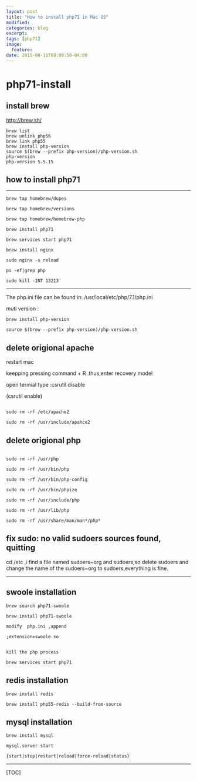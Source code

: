 ```yaml
---
layout: post
title: "How to install php71 in Mac OS"
modified:
categories: blog
excerpt:
tags: [php71]
image:
  feature:
date: 2015-08-11T08:08:50-04:00
---
```



# php71-install 

## install brew 

http://brew.sh/


```
brew list
brew unlink php56
brew link php55
brew install php-version
source $(brew --prefix php-version)/php-version.sh
php-version
php-version 5.5.15

```

## how to install php71

****************************
```
brew tap homebrew/dupes

brew tap homebrew/versions

brew tap homebrew/homebrew-php

brew install php71

brew services start php71

brew install nginx

sudo nginx -s reload

ps -ef|grep php

sudo kill -INT 13213

```

*********************************

The php.ini file can be found in:
/usr/local/etc/php/7.1/php.ini


muti version :

```
brew install php-version

source $(brew --prefix php-version)/php-version.sh
```


## delete origional apache 

restart mac 

keepping pressing command + R .thus,enter recovery model

open termial type :csrutil disable

(csrutil enable)

```

sudo rm -rf /etc/apache2

sudo rm -rf /usr/include/apahce2

```

## delete origional php

```

sudo rm -rf /usr/php

sudo rm -rf /usr/bin/php

sudo rm -rf /usr/bin/php-config

sudo rm -rf /usr/bin/phpize

sudo rm -rf /usr/include/php

sudo rm -rf /usr/lib/php

sudo rm -rf /usr/share/man/man*/php*

```

## fix sudo: no valid sudoers sources found, quitting

cd /etc  ,i find a file named sudoers~org and sudoers,so delete sudoers and change the name of the sudoers~org to  sudoers,everything is fine.

----------------------------
## swoole installation

```
brew search php71-swoole

brew install php71-swoole

modify  php.ini ,append 

;extension=swoole.so

 
kill the php process

brew services start php71

```


## redis installation

```
brew install redis

brew install php55-redis --build-from-source

```


## mysql installation

```
brew install mysql

mysql.server start

{start|stop|restart|reload|force-reload|status}
```



-------

[TOC]








